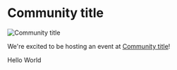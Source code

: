 # Community title

![Community title](template.png)

We're excited to be hosting an event at [Community title](https://globalazure.net/this-is-just-a-sample-link/)!

Hello World

